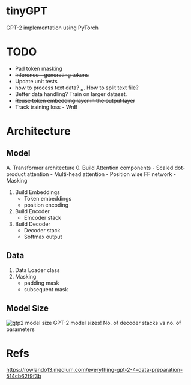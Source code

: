 # tinyGPT
GPT-2 implementation using PyTorch


# TODO
- Pad token masking
- <s>Inference - generating tokens</s>
- Update unit tests
- how to process text data? <bos>,<eos>,<pad>. How to split text file?
- Better data handling? Train on larger dataset.
- <s>Reuse token embedding layer in the output layer</s>
- Track training loss - WnB



# Architecture
## Model
A. Transformer architecture
0. Build Attention components
    - Scaled dot-product attention
    - Multi-head attention
    - Position wise FF network
    - Masking
1. Build Embeddings
    - Token embeddings
    - position encoding
2. Build Encoder
    - Emcoder stack
3. Build Decoder
    - Decoder stack
    - Softmax output

## Data
1. Data Loader class
2. Masking
    - padding mask
    - subsequent mask

## Model Size
![gtp2 model size](https://jalammar.github.io/images/gpt2/gpt2-sizes-hyperparameters-3.png)
GPT-2 model sizes! No. of decoder stacks vs no. of parameters

# Refs
https://rowlando13.medium.com/everything-gpt-2-4-data-preparation-514cb62f9f3b

